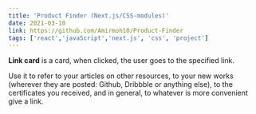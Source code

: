 ```yaml
---
title: 'Product Finder (Next.js/CSS-modules)'
date: 2021-03-10
link: https://github.com/Amirmoh10/Product-Finder
tags: ['react','javaScript','next.js', 'css', 'project']
---
```


**Link card** is a card, when clicked, the user goes to the specified link.

Use it to refer to your articles on other resources, to your new works (wherever they are posted: Github, Dribbble or anything else), to the certificates you received, and in general, to whatever is more convenient give a link.
